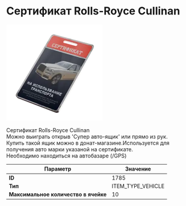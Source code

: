 # Сертификат Rolls-Royce Cullinan

![Item Image](../img/1785.webp?raw=true)

Сертификат Rolls-Royce Cullinan<br>Можно выиграть открыв 'Супер авто-ящик' или прямо из рук.<br>Купить такой ящик можно в донат-магазине.Используется для получения авто марки указаной на сертификате.<br>Необходимо находиться на автобазаре (/GPS)


| Параметр | Значение |
|----------|----------|
| **ID** | 1785 |
| **Тип** | ITEM_TYPE_VEHICLE |
| **Максимальное количество в ячейке** | 10 |

